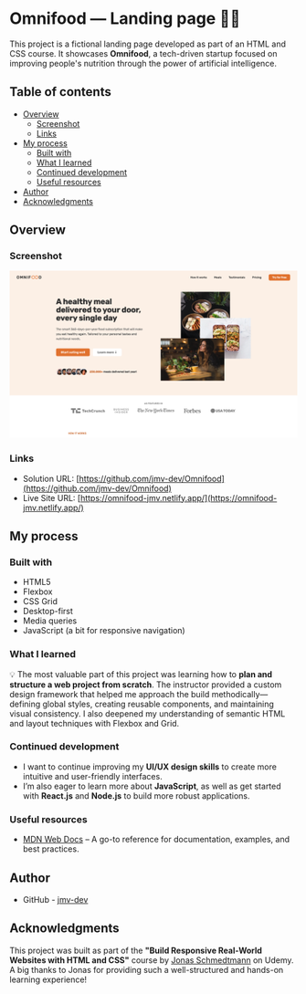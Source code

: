 # Omnifood — Landing page 🚀🥗

This project is a fictional landing page developed as part of an HTML and CSS course. It showcases **Omnifood**, a tech-driven startup focused on improving people's nutrition through the power of artificial intelligence.

## Table of contents

-   [Overview](#overview)
    -   [Screenshot](#screenshot)
    -   [Links](#links)
-   [My process](#my-process)
    -   [Built with](#built-with)
    -   [What I learned](#what-i-learned)
    -   [Continued development](#continued-development)
    -   [Useful resources](#useful-resources)
-   [Author](#author)
-   [Acknowledgments](#acknowledgments)

## Overview

### Screenshot

![Omnifood screenshot](./omnifood-screenshot.png)

### Links

-   Solution URL: [https://github.com/jmv-dev/Omnifood](https://github.com/jmv-dev/Omnifood)
-   Live Site URL: [https://omnifood-jmv.netlify.app/](https://omnifood-jmv.netlify.app/)

## My process

### Built with

-   HTML5
-   Flexbox
-   CSS Grid
-   Desktop-first
-   Media queries
-   JavaScript (a bit for responsive navigation)

### What I learned

💡 The most valuable part of this project was learning how to **plan and structure a web project from scratch**. The instructor provided a custom design framework that helped me approach the build methodically—defining global styles, creating reusable components, and maintaining visual consistency. I also deepened my understanding of semantic HTML and layout techniques with Flexbox and Grid.

### Continued development

-   I want to continue improving my **UI/UX design skills** to create more intuitive and user-friendly interfaces.
-   I’m also eager to learn more about **JavaScript**, as well as get started with **React.js** and **Node.js** to build more robust applications.

### Useful resources

-   [MDN Web Docs](https://developer.mozilla.org/) – A go-to reference for documentation, examples, and best practices.

## Author

-   GitHub - [jmv-dev](https://github.com/jmv-dev)

## Acknowledgments

This project was built as part of the **"Build Responsive Real-World Websites with HTML and CSS"** course by [Jonas Schmedtmann](https://www.udemy.com/user/jonasschmedtmann/) on Udemy.  
A big thanks to Jonas for providing such a well-structured and hands-on learning experience!

